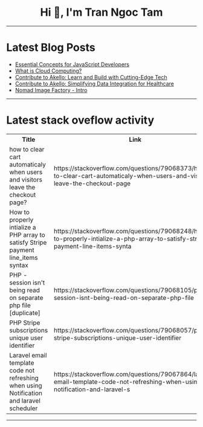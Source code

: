 <h1 align="center">Hi 👋, I'm Tran Ngoc Tam</h1>

---

# Latest Blog Posts 
<!-- BLOG-POST-LIST:START -->
- [Essential Concepts for JavaScript Developers](https://dev.to/shafayeat/essential-concepts-for-javascript-developers-5eo)
- [What is Cloud Computing?](https://dev.to/adeolaogunkola/what-is-cloud-computing-pj4)
- [Contribute to Akello: Learn and Build with Cutting-Edge Tech](https://dev.to/vselvarajijay/contribute-to-akello-learn-and-build-with-cutting-edge-tech-3k73)
- [Contribute to Akello: Simplifying Data Integration for Healthcare](https://dev.to/vselvarajijay/contribute-to-akello-simplifying-data-integration-for-healthcare-51h6)
- [Nomad Image Factory - Intro](https://dev.to/lykins/nomad-image-factory-intro-eeo)
<!-- BLOG-POST-LIST:END -->

---

# Latest stack oveflow activity
<table>
  <tr><th>Title</th><th>Link</th></tr>
  <!-- STACKOVERFLOW:START --><tr><td>how to clear cart automaticaly when users and visitors leave the checkout page?</td><td>https://stackoverflow.com/questions/79068373/how-to-clear-cart-automaticaly-when-users-and-visitors-leave-the-checkout-page</td></tr><tr><td>How to properly intialize a PHP array to satisfy Stripe payment line_items syntax</td><td>https://stackoverflow.com/questions/79068248/how-to-properly-intialize-a-php-array-to-satisfy-stripe-payment-line-items-synta</td></tr><tr><td>PHP - session isn&#39;t being read on separate php file [duplicate]</td><td>https://stackoverflow.com/questions/79068105/php-session-isnt-being-read-on-separate-php-file</td></tr><tr><td>PHP Stripe subscriptions unique user identifier</td><td>https://stackoverflow.com/questions/79068057/php-stripe-subscriptions-unique-user-identifier</td></tr><tr><td>Laravel email template code not refreshing when using Notification and laravel scheduler</td><td>https://stackoverflow.com/questions/79067864/laravel-email-template-code-not-refreshing-when-using-notification-and-laravel-s</td></tr><!-- STACKOVERFLOW:END -->
</table>

---


